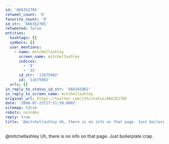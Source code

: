 ```yaml
---
id: '866352705'
retweet_count: '0'
favorite_count: '0'
id_str: '866352705'
retweeted: false
entities:
  hashtags: []
  symbols: []
  user_mentions:
    - name: mitchellashley
      screen_name: mitchellashley
      indices:
        - '0'
        - '15'
      id_str: '11675902'
      id: '11675902'
  urls: []
in_reply_to_status_id_str: '866345962'
in_reply_to_screen_name: mitchellashley
original_url: https://twitter.com/jth/status/866352705
date: '2008-07-23T17:51:50.000Z'
sitemap: false
robots: noindex
reply: true
title: '@mitchellashley Uh, there is no info on that page. Just boilerplate crap.'
---
```


@mitchellashley Uh, there is no info on that page. Just boilerplate crap.